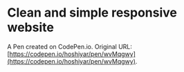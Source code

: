 # Clean and simple responsive website

A Pen created on CodePen.io. Original URL: [https://codepen.io/hoshiyar/pen/wvMqgwy](https://codepen.io/hoshiyar/pen/wvMqgwy).


